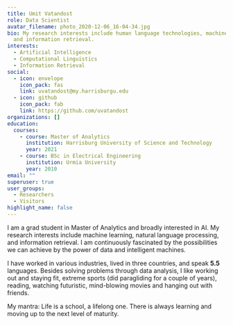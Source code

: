 ```yaml
---
title: Umit Vatandost
role: Data Scientist
avatar_filename: photo_2020-12-06_16-04-34.jpg
bio: My research interests include human language technologies, machine learning
  and information retrieval.
interests:
  - Artificial Intelligence
  - Computational Linguistics
  - Information Retrieval
social:
  - icon: envelope
    icon_pack: fas
    link: uvatandost@my.harrisburgu.edu
  - icon: github
    icon_pack: fab
    link: https://github.com/uvatandost
organizations: []
education:
  courses:
    - course: Master of Analytics
      institution: Harrisburg University of Science and Technology
      year: 2021
    - course: BSc in Electrical Engineering
      institution: Urmia University
      year: 2010
email: ""
superuser: true
user_groups:
  - Researchers
  - Visitors
highlight_name: false
---
```

I am a grad student in Master of Analytics and broadly interested in AI. My research interests include machine learning, natural language processing, and information retrieval. I am continuously fascinated by the possibilities we can achieve by the power of data and intelligent machines.

I have worked in various industries, lived in three countries, and speak **5.5** languages. Besides solving problems through data analysis, I like working out and staying fit, extreme sports (did paragliding for a couple of years), reading, watching futuristic, mind-blowing movies and hanging out with friends. 

My mantra: Life is a school, a lifelong one. There is always learning and moving up to the next level of maturity.